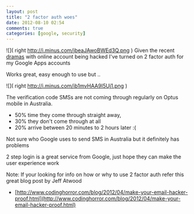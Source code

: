 ```yaml
---
layout: post
title: "2 factor auth woes"
date: 2012-08-10 02:54
comments: true
categories: [google, security]
---
```


![]( right http://i.minus.com/jbeaJAwoBWEd3Q.png )
Given the recent [dramas](http://www.wired.com/gadgetlab/2012/08/apple-amazon-mat-honan-hacking/all/) with online account being hacked I've turned on 2 factor auth for my Google Apps accounts

Works great, easy enough to use but ..

![]( right http://i.minus.com/ib1mvHAA9I5Uj1.png )

The verification code SMSs are not coming through regularly on Optus mobile in Australia.  

* 50% time they come through straight away, 
* 30% they don't come through at all 
* 20% arrive between 20 minutes to 2 hours later :(

Not sure who Google uses to send SMS in Australia but it definitely has problems

2 step login is a great service from Google, just hope they can make the user experience work

Note: If your looking for info on how or why to use 2 factor auth refer this great blog post by Jeff Atwood

* [http://www.codinghorror.com/blog/2012/04/make-your-email-hacker-proof.html](http://www.codinghorror.com/blog/2012/04/make-your-email-hacker-proof.html)
